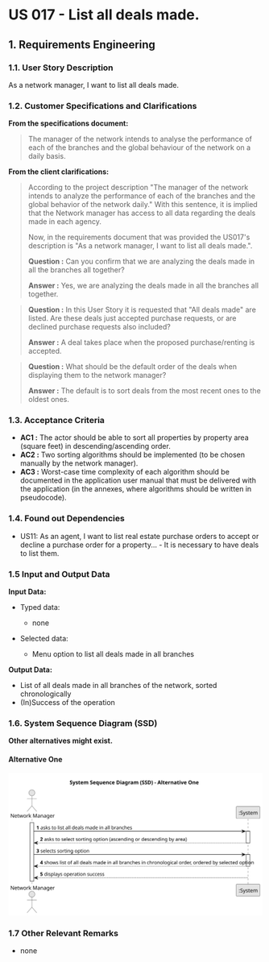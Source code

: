 # US 017 - List all deals made.

## 1. Requirements Engineering


### 1.1. User Story Description


As a network manager, I want to list all deals made.



### 1.2. Customer Specifications and Clarifications 


**From the specifications document:**

>	The manager of the network intends to analyse the performance of each of the branches and the
global behaviour of the network on a daily basis.

**From the client clarifications:**

>According to the project description "The manager of the network intends to analyze the performance of each of the branches and the global behavior of the network daily." With this sentence, it is implied that the Network manager has access to all data regarding the deals made in each agency.
>
>Now, in the requirements document that was provided the US017's description is "As a network manager, I want to list all deals made.".
>
> **Question :** Can you confirm that we are analyzing the deals made in all the branches all together?
>
> **Answer :** Yes, we are analyzing the deals made in all the branches all together.

> **Question :** In this User Story it is requested that "All deals made" are listed. Are these deals just accepted purchase requests, or are declined purchase requests also included?
>
> **Answer :** A deal takes place when the proposed purchase/renting is accepted.

> **Question :** What should be the default order of the deals when displaying them to the network manager?
>
> **Answer :** The default is to sort deals from the most recent ones to the oldest ones.

### 1.3. Acceptance Criteria
* **AC1 :** The actor should be able to sort all properties by property area (square feet)
in descending/ascending order.
* **AC2 :** Two sorting algorithms should be implemented (to be chosen manually by
the network manager).
* **AC3 :** Worst-case time complexity of each algorithm should be documented in the
application user manual that must be delivered with the application (in the
annexes, where algorithms should be written in pseudocode).

### 1.4. Found out Dependencies
* US11: As an agent, I want to list real estate purchase orders to accept or decline a
purchase order for a property... - It is necessary to have deals to list them. 

### 1.5 Input and Output Data


**Input Data:**

* Typed data:
	* none
	
* Selected data:
	* Menu option to list all deals made in all branches


**Output Data:**

* List of all deals made in all branches of the network, sorted chronologically 
* (In)Success of the operation

### 1.6. System Sequence Diagram (SSD)

**Other alternatives might exist.**

#### Alternative One

![System Sequence Diagram](docs/Sprint-D/US017/01.requirements-engineering/svg/us006-system-sequence-diagram.svg)

### 1.7 Other Relevant Remarks

* none